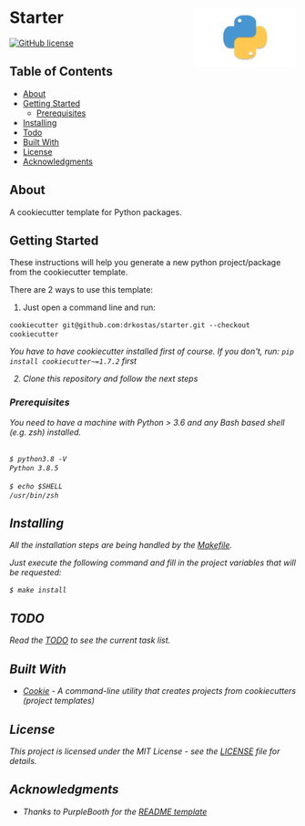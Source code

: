 # Starter<img src='https://github.com/drkostas/starter/blob/master/img/snek.png' align='right' width='180' height='104'>

[![GitHub license](https://img.shields.io/badge/license-MIT-blue.svg)](https://raw.githubusercontent.com/drkostas/starter/master/LICENSE)

## Table of Contents

+ [About](#about)
+ [Getting Started](#getting_started)
    + [Prerequisites](#prerequisites)
+ [Installing](#installing)
+ [Todo](#todo)
+ [Built With](#built_with)
+ [License](#license)
+ [Acknowledgments](#acknowledgments)

## About <a name = "about"></a>

A cookiecutter template for Python packages.

## Getting Started <a name = "getting_started"></a>

These instructions will help you generate a new python project/package from the cookiecutter template.

There are 2 ways to use this template:

1. Just open a command line and run:

```ShellSession
cookiecutter git@github.com:drkostas/starter.git --checkout cookiecutter
```

<i>You have to have cookiecutter installed first of course. If you don't,
run: `pip install cookiecutter~=1.7.2` first

2. Clone this repository and follow the next steps

### Prerequisites <a name = "prerequisites"></a>

You need to have a machine with Python > 3.6 and any Bash based shell (e.g. zsh) installed.

```ShellSession

$ python3.8 -V
Python 3.8.5

$ echo $SHELL
/usr/bin/zsh

```

## Installing <a name = "installing"></a>

All the installation steps are being handled by the [Makefile](Makefile).

Just execute the following command and fill in the project variables that will be requested:

```ShellSession
$ make install
```

## TODO <a name = "todo"></a>

Read the [TODO](TODO.md) to see the current task list.

## Built With <a name = "built_with"></a>

* [Cookie](https://cookiecutter.readthedocs.io/en/latest/README.html) - A command-line utility that
  creates projects from cookiecutters (project templates)

## License <a name = "license"></a>

This project is licensed under the MIT License - see the [LICENSE](LICENSE) file for details.

## Acknowledgments <a name = "acknowledgments"></a>

* Thanks to PurpleBooth for
  the [README template](https://gist.github.com/PurpleBooth/109311bb0361f32d87a2)

